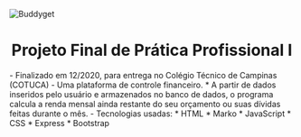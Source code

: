 ![Buddyget](https://user-images.githubusercontent.com/69872395/204892326-071933bc-6d82-4e1c-bd29-4b96c52048a7.png)
<h1 align="center"> Projeto Final de Prática Profissional I</h1>
- Finalizado em 12/2020, para entrega no Colégio Técnico de Campinas (COTUCA)
- Uma plataforma de controle financeiro.
   * A partir de dados inseridos pelo usuário e armazenados no banco de dados, o programa calcula a renda mensal ainda restante do seu orçamento ou suas dívidas feitas durante o mês.
- Tecnologias usadas:
   * HTML
   * Marko
   * JavaScript
   * CSS
   * Express
   * Bootstrap

